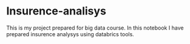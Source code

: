 # Insurence-analisys
This is my project prepared for big data course. In this notebook I have prepared insurence analysys using databrics tools.
